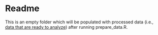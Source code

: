 # Readme 

This is an empty folder which will be populated with processed data (i.e., [data that are ready to analyze](https://www.psychologicalscience.org/publications/psychological_science/ps-submissions#data)) after running prepare_data.R. 
